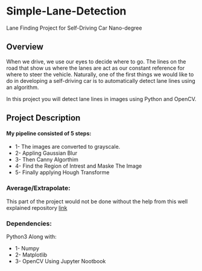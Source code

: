 # Simple-Lane-Detection
Lane Finding Project for Self-Driving Car Nano-degree 

## Overview
When we drive, we use our eyes to decide where to go. The lines on the road that show us where the lanes are act as our constant reference for where to steer the vehicle. Naturally, one of the first things we would like to do in developing a self-driving car is to automatically detect lane lines using an algorithm.

In this project you will detect lane lines in images using Python and OpenCV.

## Project Description 

#### My pipeline consisted of 5 steps:
  * 1- The images are converted to grayscale.
  * 2- Appling Gaussian Blur
  * 3- Then Canny Algorthim  
  * 4- Find the Region of Intrest and Maske The Image
  * 5- Finally applying Hough Transforme
  
### Average/Extrapolate:
This part of the project would not be done without the help from this well explained repository [link](https://github.com/gongf05/udacity-self-driving-car-projects/tree/master/Term1-P1-lane-line)

### Dependencies:
Python3 Along with:
  * 1- Numpy
  * 2- Matplotlib
  * 3- OpenCV
Using Jupyter Nootbook


